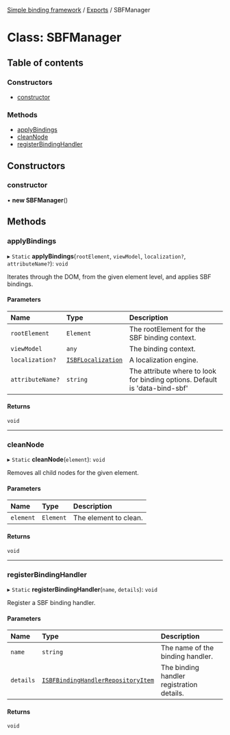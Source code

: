 [Simple binding framework](../README.md) / [Exports](../modules.md) / SBFManager

# Class: SBFManager

## Table of contents

### Constructors

- [constructor](SBFManager.md#constructor)

### Methods

- [applyBindings](SBFManager.md#applybindings)
- [cleanNode](SBFManager.md#cleannode)
- [registerBindingHandler](SBFManager.md#registerbindinghandler)

## Constructors

### constructor

• **new SBFManager**()

## Methods

### applyBindings

▸ `Static` **applyBindings**(`rootElement`, `viewModel`, `localization?`, `attributeName?`): `void`

Iterates through the DOM, from the given element level, and applies SBF bindings.

#### Parameters

| Name | Type | Description |
| :------ | :------ | :------ |
| `rootElement` | `Element` | The rootElement for the SBF binding context. |
| `viewModel` | `any` | The binding context. |
| `localization?` | [`ISBFLocalization`](../interfaces/ISBFLocalization.md) | A localization engine. |
| `attributeName?` | `string` | The attribute where to look for binding options. Default is 'data-bind-sbf' |

#### Returns

`void`

___

### cleanNode

▸ `Static` **cleanNode**(`element`): `void`

Removes all child nodes for the given element.

#### Parameters

| Name | Type | Description |
| :------ | :------ | :------ |
| `element` | `Element` | The element to clean. |

#### Returns

`void`

___

### registerBindingHandler

▸ `Static` **registerBindingHandler**(`name`, `details`): `void`

Register a SBF binding handler.

#### Parameters

| Name | Type | Description |
| :------ | :------ | :------ |
| `name` | `string` | The name of the binding handler. |
| `details` | [`ISBFBindingHandlerRepositoryItem`](../interfaces/ISBFBindingHandlerRepositoryItem.md) | The binding handler registration details. |

#### Returns

`void`
